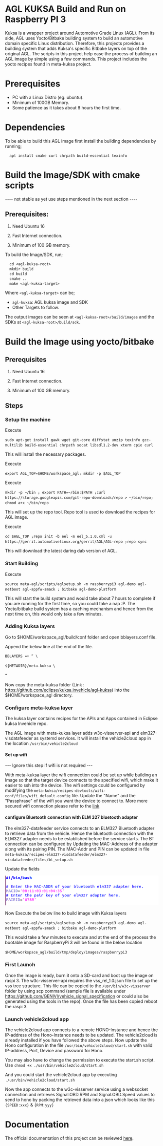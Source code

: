 # AGL KUKSA Build and Run on Raspberry PI 3

Kuksa is a wrapper project around Automotive Grade Linux (AGL). From its side,
AGL uses Yocto/Bitbake building system to build an automotive domain specific
Linux distribution. Therefore, this projects provides a building system that
adds Kuksa's specific Bitbake layers on top of the original AGL. The scripts in 
this project help ease the process of building an AGL image by simple using a few
commands. This project includes the yocto recipes found in meta-kuksa project.

# Prerequisites

* PC with a Linux Distro (eg: ubuntu).
* Minimum of 100GB Memory.
* Some patience as it takes about 8 hours the first time.

# Dependencies

To be able to build this AGL image first install the building dependencies by
running;

```
  apt install cmake curl chrpath build-essential texinfo
```

# Build the Image/SDK with cmake scripts

---- not stable as yet use steps mentioned in the next section ----

## Prerequisites:

1. Need Ubuntu 16

2. Fast Internet connection.

3. Minimum of 100 GB memory.

To build the Image/SDK, run;

```
  cd <agl-kuksa-root>
  mkdir build
  cd build
  cmake ..
  make <agl-kuksa-target>
```

Where `<agl-kuksa-target>` can be;

* `agl-kuksa`: AGL kuksa image and SDK
*  Other Targets to follow.

The output images can be seen at `<agl-kuksa-root>/build/images` and the SDKs at `<agl-kuksa-root>/build/sdk`.

# Build the Image using yocto/bitbake

## Prerequisites


1. Need Ubuntu 16

2. Fast Internet connection.

3. Minimum of 100 GB memory.

## Steps

### Setup the machine

Execute

`sudo apt-get install gawk wget git-core diffstat unzip texinfo gcc-multilib build-essential chrpath socat libsdl1.2-dev xterm cpio curl`

This will install the necessary packages.

Execute

`export AGL_TOP=$HOME/workspace_agl; mkdir -p $AGL_TOP`

Execute

`mkdir -p ~/bin ; export PATH=~/bin:$PATH ;curl https://storage.googleapis.com/git-repo-downloads/repo > ~/bin/repo; chmod a+x ~/bin/repo`

This will set up the repo tool. Repo tool is used to download the recipes for AGL image.

Execute

`cd $AGL_TOP ;repo init -b eel -m eel_5.1.0.xml -u https://gerrit.automotivelinux.org/gerrit/AGL/AGL-repo ;repo sync`

This will download the latest daring dab version of AGL.

### Start Building

Execute

`source meta-agl/scripts/aglsetup.sh -m raspberrypi3 agl-demo agl-netboot agl-appfw-smack ; bitbake agl-demo-platform`

This will start the build system and would take about 7 hours to complete if you are running for the first time, so you could take a nap :P. The Yocto/bitbake build system has a caching mechanism and hence from the next time on, this would only take a few minutes.


### Adding Kuksa layers

Go to $HOME/workspace_agl/build/conf folder and open bblayers.conf file.

Append the below line at the end of the file.

```
BBLAYERS =+ “ \

${METADIR}/meta-kuksa \

“ 
```
Now copy the meta-kuksa folder (Link : https://github.com/eclipse/kuksa.invehicle/agl-kuksa) into the $HOME/workspace_agl directory.

### Configure meta-kuksa layer

The kuksa layer contains recipes for the APIs and Apps contained in Eclipse kuksa Invehicle repo.

The AGL image with meta-kuksa layer adds w3c-visserver-api and elm327-visdatafeeder as systemd services. It will install the vehicle2cloud app in the location `/usr/bin/vehicle2cloud`

#### Set up wifi

--- Ignore this step if wifi is not required ---

With meta-kuksa layer the wifi connection could be set up while building an Image so that the target device connects to the specified wifi, which make it easier to ssh into the device. The wifi settings could be configured by modifying the `meta-kuksa/recipes-devtools/wifi-conf/files/wifi_default.config` file.
Update the "Name" and the "Passphrase" of the wifi you want the device to connect to. More more secured wifi connection please refer to the [link](https://manpages.debian.org/testing/connman/connman-service.config.5.en.html)

#### configure Bluetooth connection with ELM 327 bluetooth adapter

The elm327-datafeeder service connects to an ELM327 Bluetooth adapter to retrieve data from the vehicle. Hence the bluetooth connection with the ELM327 adapter needs to be established before the service starts. The BT connection can be configured by Updating the MAC-Address of the adapter along with its pairing PIN. The MAC-Addr and PIN can be updated in file `meta-kuksa/recipes-elm327-visdatafeeder/elm327-visdatafeeder/files/bt_setup.sh`

Update the fields

![Alt text](./pictures/bt_setup.png?raw=true "bt-setup")
 

Now Execute the below line to build image with Kuksa layers

`source meta-agl/scripts/aglsetup.sh -m raspberrypi3 agl-demo agl-netboot agl-appfw-smack ; bitbake agl-demo-platform`

This would take a few minutes to execute and at the end of the process the bootable image for RaspberryPi 3 will be found in the below location

`$HOME/workspace_agl/build/tmp/deploy/images/raspberrypi3`

### First Launch 

Once the image is ready, burn it onto a SD-card and boot up the image on raspi 3. The w3c-visserver-api requires the vss_rel_1.0.json file to set up the vss tree structure. This file can be copied to the `/usr/bin/w3c-visserver` folder by using scp command (sample file is available under https://github.com/GENIVI/vehicle_signal_specification or could also be generated using the tools in the repo). Once the file has been copied reboot the raspi 3.

### Launch vehicle2cloud app

The vehicle2cloud app connects to a remote HONO-Instance and hence the IP-address of the Hono-Instance needs to be updated. The vehicle2cloud is already installed if you have followed the above steps. Now update the Hono configuration in the file `/usr/bin/vehicle2cloud/start.sh` with valid IP-address, Port, Device and password for Hono.

You may also have to change the permission to execute the start.sh script. Use `chmod +x ./usr/bin/vehicle2cloud/start.sh`

And you could start the vehicle2cloud app by executing `./usr/bin/vehicle2cloud/start.sh`  

Now the app connects to the w3c-visserver service using a websocket connection and retrieves Signal.OBD.RPM and Signal.OBD.Speed values to send to hono by packing the retrieved data into a json which looks like this `{SPEED:xxx}` & `{RPM:yyy}`

# Documentation

The official documentation of this project can be reviewed [here](https://gitlab-pages.idial.institute/appstacle/agl-kuksa/index.html).

